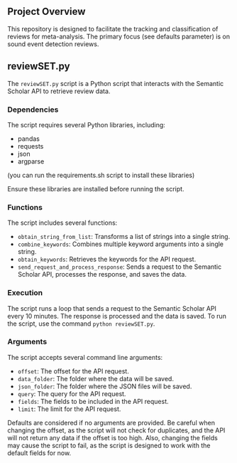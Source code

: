 ## Project Overview

This repository is designed to facilitate the tracking and classification of reviews for meta-analysis. The primary focus (see defaults parameter) is on sound event detection reviews.

## reviewSET.py

The `reviewSET.py` script is a Python script that interacts with the Semantic Scholar API to retrieve review data.

### Dependencies

The script requires several Python libraries, including:

- pandas
- requests
- json
- argparse

(you can run the requirements.sh script to install these libraries)

Ensure these libraries are installed before running the script.

### Functions

The script includes several functions:

- `obtain_string_from_list`: Transforms a list of strings into a single string.
- `combine_keywords`: Combines multiple keyword arguments into a single string.
- `obtain_keywords`: Retrieves the keywords for the API request.
- `send_request_and_process_response`: Sends a request to the Semantic Scholar API, processes the response, and saves the data.

### Execution

The script runs a loop that sends a request to the Semantic Scholar API every 10 minutes. The response is processed and the data is saved. To run the script, use the command `python reviewSET.py`.

### Arguments

The script accepts several command line arguments:

- `offset`: The offset for the API request.
- `data_folder`: The folder where the data will be saved.
- `json_folder`: The folder where the JSON files will be saved.
- `query`: The query for the API request.
- `fields`: The fields to be included in the API request.
- `limit`: The limit for the API request.

Defaults are considered if no arguments are provided. Be careful when changing the offset, as the script will not check for duplicates, and the API will not return any data if the offset is too high.
Also, changing the fields may cause the script to fail, as the script is designed to work with the default fields for now.
